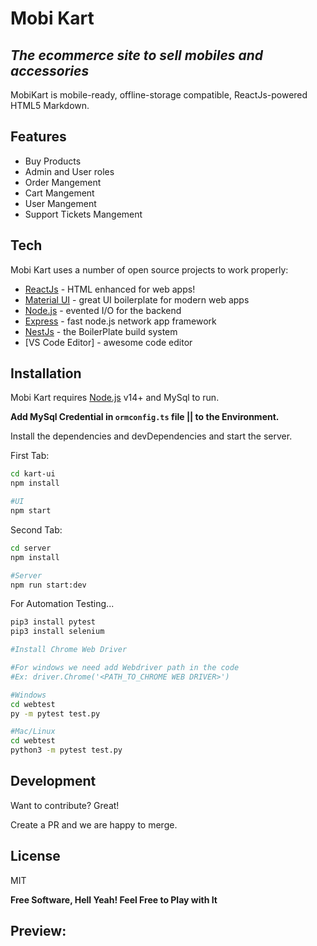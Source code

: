 # Mobi Kart
## _The ecommerce site to sell  mobiles and accessories_

MobiKart is mobile-ready, offline-storage compatible,
ReactJs-powered HTML5 Markdown.

## Features

- Buy Products
- Admin and User roles
- Order Mangement
- Cart Mangement
- User Mangement
- Support Tickets Mangement



## Tech

Mobi Kart uses a number of open source projects to work properly:

- [ReactJs] - HTML enhanced for web apps!
- [Material UI] - great UI boilerplate for modern web apps
- [Node.js] - evented I/O for the backend
- [Express] - fast node.js network app framework 
- [NestJs] - the BoilerPlate build system
- [VS Code Editor] - awesome code editor

## Installation

Mobi Kart requires [Node.js](https://nodejs.org/) v14+ and MySql to run.

**Add MySql Credential in `ormconfig.ts` file || to the Environment.**

Install the dependencies and devDependencies and start the server.

First Tab:
```sh
cd kart-ui
npm install

#UI
npm start 
```

Second Tab:
```sh
cd server
npm install

#Server
npm run start:dev
```

For Automation Testing...

```sh
pip3 install pytest
pip3 install selenium

#Install Chrome Web Driver

#For windows we need add Webdriver path in the code 
#Ex: driver.Chrome('<PATH_TO_CHROME WEB DRIVER>')

#Windows
cd webtest
py -m pytest test.py

#Mac/Linux
cd webtest
python3 -m pytest test.py
```


## Development

Want to contribute? Great!

Create a PR and we are happy to merge.

## License

MIT

**Free Software, Hell Yeah! Feel Free to Play with It**

## Preview:



[//]: # (These are reference links used in the body of this note and get stripped out when the markdown processor does its job. There is no need to format nicely because it shouldn't be seen. Thanks SO - http://stackoverflow.com/questions/4823468/store-comments-in-markdown-syntax)

 
   [john gruber]: <http://daringfireball.net>
   [NestJs]: <https://docs.nestjs.com/>
   [node.js]: <http://nodejs.org>
   [Material UI]: <https://material-ui.com/>
   [jQuery]: <http://jquery.com>
   [@tjholowaychuk]: <http://twitter.com/tjholowaychuk>
   [express]: <http://expressjs.com>
   [ReactJS]: <http://reactjs.org>

